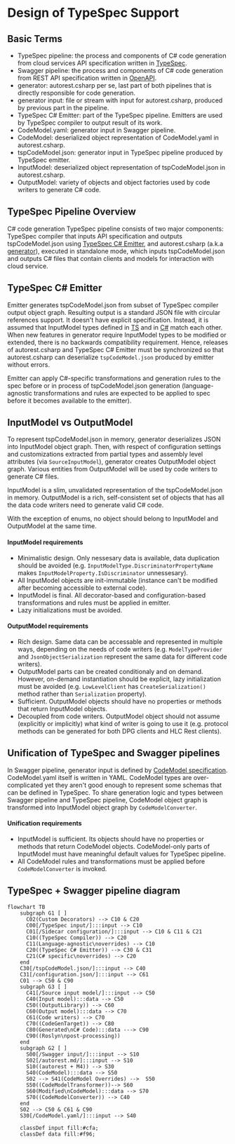 # Design of TypeSpec Support

## Basic Terms
- TypeSpec pipeline: the process and components of C# code generation from cloud services API specification written in [TypeSpec](https://github.com/microsoft/typespec).
- Swagger pipeline: the process and components of C# code generation from REST API specification written in [OpenAPI](https://swagger.io/).
- generator: autorest.csharp per se, last part of both pipelines that is directly responsible for code generation.
- generator input: file or stream with input for autorest.csharp, produced by previous part in the pipeline.
- TypeSpec C# Emitter: part of the TypeSpec pipeline. Emitters are used by TypeSpec compiler to output result of its work.
- CodeModel.yaml: generator input in Swagger pipeline.
- CodeModel: deserialized object representation of CodeModel.yaml in autorest.csharp.
- tspCodeModel.json: generator input in TypeSpec pipeline produced by TypeSpec emitter.
- InputModel: deserialized object representation of tspCodeModel.json in autorest.csharp.
- OutputModel: variety of objects and object factories used by code writers to generate C# code.

## TypeSpec Pipeline Overview

C# code generation TypeSpec pipeline consists of two major components: TypeSpec compiler that inputs API specification and outputs tspCodeModel.json using [TypeSpec C# Emitter](https://github.com/Azure/autorest.csharp/tree/main/src/TypeSpec.Extension/Emitter.Csharp), and autorest.csharp (a.k.a [generator](https://github.com/Azure/autorest.csharp/tree/main/src/AutoRest.CSharp)), executed in standalone mode, which inputs tspCodeModel.json and outputs C# files that contain  clients and models for interaction with cloud service.

## TypeSpec C# Emitter
Emitter generates tspCodeModel.json from subset of TypeSpec compiler output object graph. Resulting output is a standard JSON file with circular references support. It doesn't have explicit specification. Instead, it is assumed that InputModel types defined in [TS](https://github.com/Azure/autorest.csharp/tree/feature/v3/src/TypeSpec.Extension/Emitter.Csharp/src/type) and in [C#](https://github.com/Azure/autorest.csharp/tree/feature/v3/src/AutoRest.CSharp/Common/Input) match each other. When new features in generator require InputModel types to be modified or extended, there is no backwards compatibility requirement. Hence, releases of autorest.csharp and TypeSpec C# Emitter must be synchronized so that autorest.csharp can deserialize `tspCodeModel.json` produced by emitter without errors.

Emitter can apply C#-specific transformations and generation rules to the spec before or in process of tspCodeModel.json generation (language-agnostic transformations and rules are expected to be applied to spec before it becomes available to the emitter).

## InputModel vs OutputModel

To represent tspCodeModel.json in memory, generator deserializes JSON into InputModel object graph. Then, with respect of configuration settings and customizations extracted from partial types and assembly level attributes (via `SourceInputModel`), generator creates OutputModel object graph. Various entities from OutputModel will be used by code writers to generate C# files. 

InputModel is a slim, unvalidated representation of the tspCodeModel.json in memory. OutputModel is a rich, self-consistent set of objects that has all the data code writers need to generate valid C# code.

With the exception of enums, no object should belong to InputModel and OutputModel at the same time.

#### InputModel requirements
- Minimalistic design. Only nessesary data is available, data duplication should be avoided (e.g. `InputModelType.DiscriminatorPropertyName` makes `InputModelProperty.IsDiscriminator` unnessesary). 
- All InputModel objects are init-immutable (instance can't be modified after becoming accessible to external code).
- InputModel is final. All decorator-based and configuration-based transformations and rules must be applied in emitter.
- Lazy initializations must be avoided.

#### OutputModel requirements
- Rich design. Same data can be accessable and represented in multiple ways, depending on the needs of code writers (e.g. `ModelTypeProvider` and `JsonObjectSerialization` represent the same data for different code writers).
- OutputModel parts can be created conditionaly and on demand. However, on-demand instantiation should be explicit, lazy initialization must be avoided (e.g. `LowLevelClient` has `CreateSerialization()` method rather than `Serialization` property).
- Sufficient. OutputModel objects should have no properties or methods that return InputModel objects.
- Decoupled from code writers. OutputModel object should not assume (explicitly or implicitly) what kind of writer is going to use it (e.g. protocol methods can be generated for both DPG clients and HLC Rest clients).

## Unification of TypeSpec and Swagger pipelines

In Swagger pipeline, generator input is defined by [CodeModel specification](https://github.com/Azure/autorest/blob/main/packages/libs/codemodel/.resources/all-in-one/json/code-model.json). CodeModel.yaml itself is written in YAML. CodeModel types are over-complicated yet they aren't good enough to represent some schemas that can be defined in TypeSpec. To share generation logic and types between Swagger pipeline and TypeSpec pipeline, CodeModel object graph is transformed into InputModel object graph by `CodeModelConverter`. 

#### Unification requirements

- InputModel is sufficient. Its objects should have no properties or methods that return CodeModel objects. CodeModel-only parts of InputModel must have meaningful default values for TypeSpec pipeline.  
- All CodeModel rules and transformations must be applied before `CodeModelConverter` is invoked.

## TypeSpec + Swagger pipeline diagram

```mermaid
flowchart TB
    subgraph G1 [ ]
      C02(Custom Decorators) --> C10 & C20
      C00[/TypeSpec input/]:::input --> C10
      C01[/Sidecar configuration/]:::input --> C10 & C11 & C21
      C10((TypeSpec Compiler)) --> C20
      C11(Language-agnostic\noverrides) --> C10
      C20((TypeSpec C# Emitter)) --> C30 & C31
      C21(C# specific\noverrides) --> C20
    end
    C30[/tspCodeModel.json/]:::input --> C40
    C31[/configuration.json/]:::input --> C61
    C01 --> C50 & C90
    subgraph G3 [ ]
      C41[/Source input model/]:::input --> C50
      C40(Input model):::data --> C50
      C50((OutputLibrary)) --> C60
      C60(Output model):::data --> C70
      C61(Code writers) --> C70
      C70((CodeGenTarget)) --> C80
      C80(Generated\nC# Code):::data ---> C90
      C90((Roslyn\npost-processing))
    end
    subgraph G2 [ ]
      S00[/Swagger input/]:::input --> S10
      S02[/autorest.md/]:::input --> S10
      S10((autorest + M4)) --> S30
      S40(CodeModel):::data --> S50
      S02 --> S41(CodeModel Overrides) -->  S50
      S50((CodeModelTransformer))--> S60
      S60(Modified\nCodeModel):::data --> S70
      S70((CodeModelConverter)) --> C40
    end
    S02 --> C50 & C61 & C90
    S30[/CodeModel.yaml/]:::input --> S40

    classDef input fill:#cfa;
    classDef data fill:#f96;
```
